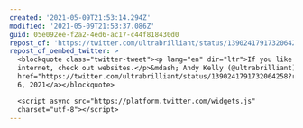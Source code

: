 ```yaml
---
created: '2021-05-09T21:53:14.294Z'
modified: '2021-05-09T21:53:37.086Z'
guid: 05e092ee-f2a2-4ed6-ac17-c44f818430d0
repost_of: 'https://twitter.com/ultrabrilliant/status/1390241791732064258'
repost_of_oembed_twitter: >
  <blockquote class="twitter-tweet"><p lang="en" dir="ltr">If you like the
  internet, check out websites.</p>&mdash; Andy Kelly (@ultrabrilliant) <a
  href="https://twitter.com/ultrabrilliant/status/1390241791732064258?ref_src=twsrc%5Etfw">May
  6, 2021</a></blockquote>

  <script async src="https://platform.twitter.com/widgets.js"
  charset="utf-8"></script>
---
```

 
